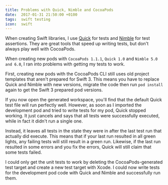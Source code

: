 ```yaml
---
title: Problems with Quick, Nimble and CocoaPods
date:  2017-01-31 21:50:00 +0100
tags:  swift testing
icon:  swift
---
```


When creating Swift libraries, I use [Quick](https://github.com/Quick/Quick) for tests and [Nimble](https://github.com/Quick/Nimble) for test assertions. They are great tools that speed up writing tests, but don't always play well with CocoaPods.

When creating new pods with `CocoaPods 1.1.1`, `Quick 1.0` and `Nimble 5.0 and 6.0`, I ran into problems with getting my tests to work.

First, creating new pods with the CocoaPods CLI still uses old project templates that aren't prepared for Swift 3. This means you have to replace Quick and Nimble with new versions, migrate the code then run `pod install` again to get the Swift 3 prepared pod versions.

If you now open the generated workspace, you'll find that the default Quick test file will run perfectly well. However, as soon as I imported the development pod and tried to write tests for my pod, Quick stopped working. It just cancels and says that all tests were successfully executed, while in fact it didn't run a single one.

Instead, it leaves all tests in the state they were in after the last test run that actually did execute. This means that if your last run resulted in all green lights, any failing tests will still result in a green run. Likewise, if the last run resulted in some errors and you fix the errors, Quick will still claim that some tests failed.

I could only get the unit tests to work by deleting the CocoaPods-generated test target and create a new test target with Xcode. I could now write tests for the development pod code with Quick and Nimble and successfully run them.
